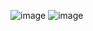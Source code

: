 ![image](https://github.com/user-attachments/assets/a809b623-13a8-4817-8148-a75740568998)
![image](https://github.com/user-attachments/assets/e3b838eb-1089-47a8-b81a-698267389f97)
